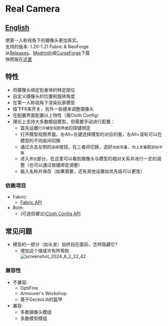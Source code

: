 # Real Camera #

## [English](README.md) ##

使第一人称视角下的摄像头更加真实。  
支持的版本: 1.20-1.21 Fabric & NeoForge  
从[Releases](https://github.com/xTracr/RealCamera/releases)、[Modrinth](https://modrinth.com/mod/real-camera)或[CurseForge](https://curseforge.com/minecraft/mc-mods/real-camera)下载  
快照版在[这里](https://github.com/xTracr/RealCamera/actions/workflows/build.yml)

## 特性 ##

* 将摄像头绑定到身体的特定部位
* 自定义摄像头的位置和旋转角度
* 在第一人称视角下渲染玩家模型
* 按下F6来开关，另外一些键来调整摄像头
* 在配置界面配置以上特性（需Cloth Config）
* 理论上支持大多数模组模型，但需要手动进行配置：
  * 首先设置`打开模型视图界面`的按键绑定
  * 打开模型视图界面，左Alt+左键选择模型的对应的面，左Alt+滚轮可以在模型的不同层间切换
  * 通过点击左侧的`选择`按钮，在三者间切换，选好`向前矢量`、`向上矢量`和`目标平面`
  * 进入`预览`部分，在这里可以看到摄像头与模型的相对关系并进行一定的调整（也可以通过按键绑定调整）
  * 输入名称并保存（如果需要，还有其他设置如优先级可以更改）

### 依赖项目 ###

* Fabric:
  * [Fabric API](https://modrinth.com/mod/fabric-api)
* Both:
  * (可选但建议)[Cloth Config API](https://modrinth.com/mod/cloth-config)

## 常见问题 ##

* 模型的一部分（如头发）始终挡在面前，怎样隐藏它?
  * 增加这个值或许有所帮助  
    ![screenshot_2024_6_2_22_42](https://github.com/xTracr/RealCamera/assets/57320980/78c246e8-34aa-4979-89de-780ee907870b)

### 兼容性 ###

* 不兼容:
  * OptiFine
  * Armourer's Workshop
  * 基于GeckoLib的盔甲
* 兼容:
  * 多数摄像头模组
  * 多数模型模组

